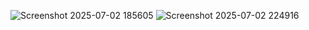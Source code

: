 ![Screenshot 2025-07-02 185605](https://github.com/user-attachments/assets/48d9b419-c983-4e49-ac3f-77c688689558)
![Screenshot 2025-07-02 224916](https://github.com/user-attachments/assets/7acd61d8-1c15-4fa8-b799-c953d939b267)
